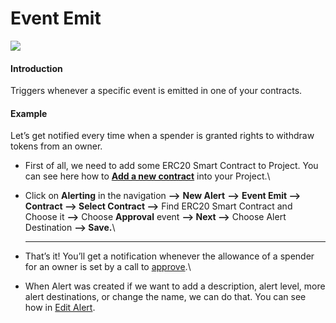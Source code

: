 # Event Emit

![](../../.gitbook/assets/Event-Emit.gif)

#### Introduction

Triggers whenever a specific event is emitted in one of your contracts.

#### Example

Let’s get notified every time when a spender is granted rights to withdraw tokens from an owner.

* First of all, we need to add some ERC20 Smart Contract to Project. You can see here how to [**Add a new contract**](../../monitoring/smart-contracts/) into your Project.\

* Click on **Alerting** in the navigation **—>** **New Alert** **—>** **Event Emit —> Contract —> Select Contract —>** Find ERC20 Smart Contract and Choose it **—>** Choose **Approval** event **—> Next —>** Choose Alert Destination **—> Save.**\
  ****
* That’s it! You’ll get a notification whenever the allowance of a spender for an owner is set by a call to [approve](https://docs.openzeppelin.com/contracts/2.x/api/token/erc20#IERC20-approve-address-uint256-).\

* When Alert was created if we want to add a description, alert level, more alert destinations, or change the name, we can do that. You can see how in [Edit Alert](editing-an-alert.md).
